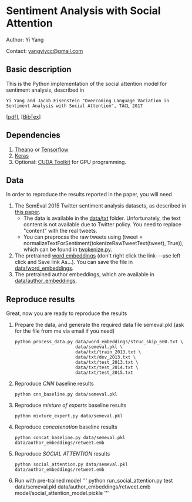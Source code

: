 # Sentiment Analysis with Social Attention

Author: Yi Yang

Contact: yangyiycc@gmail.com


## Basic description

This is the Python implementation of the social attention model for sentiment analysis, described
in

    Yi Yang and Jacob Eisenstein "Overcoming Language Variation in Sentiment Analysis with Social Attention", TACL 2017

[[pdf]](https://arxiv.org/abs/1511.06052), [[BibTex]](#)


## Dependencies

1. [Theano](http://deeplearning.net/software/theano/) or [Tensorflow](https://www.tensorflow.org/)
2. [Keras](https://keras.io/)
3. Optional: [CUDA Toolkit](http://docs.nvidia.com/cuda/) for GPU programming.


## Data

In order to reproduce the results reported in the paper, you will need

1. The SemEval 2015 Twitter sentiment analysis datasets, as described in [this paper](http://www.anthology.aclweb.org/S/S15/S15-2078.pdf). 
    * The data is available in the [data/txt](https://github.com/yiyang-gt/social-attention/tree/master/data/txt) folder. Unfortunately, the text content is not available due to Twitter policy. You need to replace "content" with the real tweets. 
    * You can preprocss the raw tweets using (tweet = normalizeTextForSentiment(tokenizeRawTweetText(tweet), True)), which can be found in [twokenize.py](https://github.com/yiyang-gt/social-attention/blob/master/twokenize.py).
2. The pretrained [word embeddings](https://www.l2f.inesc-id.pt/~wlin/public/embeddings/struc_skip_600.txt) (don't right click the link---use left click and Save link As...). You can save the file in [data/word_embeddings](https://github.com/yiyang-gt/social-attention/tree/master/data/word_embeddings).
3. The pretrained author embeddings, which are available in [data/author_embeddings](https://github.com/yiyang-gt/social-attention/tree/master/data/author_embeddings).


## Reproduce results

Great, now you are ready to reproduce the results

1. Prepare the data, and generate the required data file semeval.pkl (ask for the file from me via email if you need)
    ```
    python process_data.py data/word_embeddings/struc_skip_600.txt \
                           data/semeval.pkl \
                           data/txt/train_2013.txt \
                           data/txt/dev_2013.txt \
                           data/txt/test_2013.txt \
                           data/txt/test_2014.txt \
                           data/txt/test_2015.txt 
    ```

2. Reproduce *CNN* baseline results
    ```
    python cnn_baseline.py data/semeval.pkl 
    ```

3. Reproduce *mixture of experts* baseline results
    ```
    python mixture_expert.py data/semeval.pkl 
    ```

4. Reproduce *concatenation* baseline results
    ```
    python concat_baseline.py data/semeval.pkl data/author_embeddings/retweet.emb
    ```

5. Reproduce *SOCIAL ATTENTION* results
    ```
    python social_attention.py data/semeval.pkl data/author_embeddings/retweet.emb
    ```

6. Run with pre-trained model
    '''
    python run_social_attention.py test data/semeval.pkl data/author_embeddings/retweet.emb model/social_attention_model.pickle
    '''
